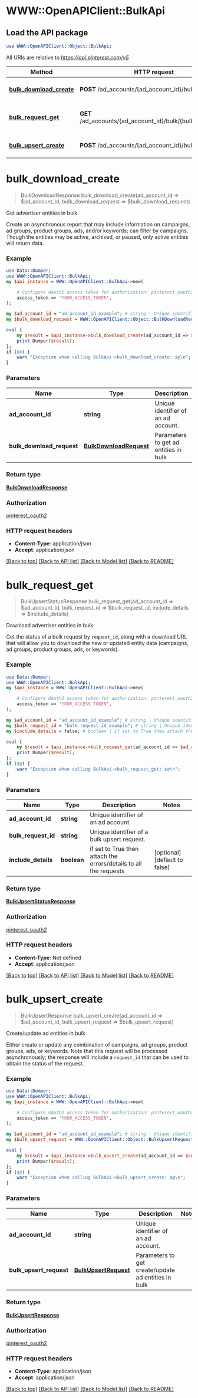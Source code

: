 # WWW::OpenAPIClient::BulkApi

## Load the API package
```perl
use WWW::OpenAPIClient::Object::BulkApi;
```

All URIs are relative to *https://api.pinterest.com/v5*

Method | HTTP request | Description
------------- | ------------- | -------------
[**bulk_download_create**](BulkApi.md#bulk_download_create) | **POST** /ad_accounts/{ad_account_id}/bulk/download | Get advertiser entities in bulk
[**bulk_request_get**](BulkApi.md#bulk_request_get) | **GET** /ad_accounts/{ad_account_id}/bulk/{bulk_request_id} | Download advertiser entities in bulk
[**bulk_upsert_create**](BulkApi.md#bulk_upsert_create) | **POST** /ad_accounts/{ad_account_id}/bulk/upsert | Create/update ad entities in bulk


# **bulk_download_create**
> BulkDownloadResponse bulk_download_create(ad_account_id => $ad_account_id, bulk_download_request => $bulk_download_request)

Get advertiser entities in bulk

Create an asynchronous report that may include information on campaigns, ad groups, product groups, ads, and/or keywords; can filter by campaigns. Though the entities may be active, archived, or paused, only active entities will return data.

### Example
```perl
use Data::Dumper;
use WWW::OpenAPIClient::BulkApi;
my $api_instance = WWW::OpenAPIClient::BulkApi->new(

    # Configure OAuth2 access token for authorization: pinterest_oauth2
    access_token => 'YOUR_ACCESS_TOKEN',
);

my $ad_account_id = "ad_account_id_example"; # string | Unique identifier of an ad account.
my $bulk_download_request = WWW::OpenAPIClient::Object::BulkDownloadRequest->new(); # BulkDownloadRequest | Parameters to get ad entities in bulk

eval {
    my $result = $api_instance->bulk_download_create(ad_account_id => $ad_account_id, bulk_download_request => $bulk_download_request);
    print Dumper($result);
};
if ($@) {
    warn "Exception when calling BulkApi->bulk_download_create: $@\n";
}
```

### Parameters

Name | Type | Description  | Notes
------------- | ------------- | ------------- | -------------
 **ad_account_id** | **string**| Unique identifier of an ad account. | 
 **bulk_download_request** | [**BulkDownloadRequest**](BulkDownloadRequest.md)| Parameters to get ad entities in bulk | 

### Return type

[**BulkDownloadResponse**](BulkDownloadResponse.md)

### Authorization

[pinterest_oauth2](../README.md#pinterest_oauth2)

### HTTP request headers

 - **Content-Type**: application/json
 - **Accept**: application/json

[[Back to top]](#) [[Back to API list]](../README.md#documentation-for-api-endpoints) [[Back to Model list]](../README.md#documentation-for-models) [[Back to README]](../README.md)

# **bulk_request_get**
> BulkUpsertStatusResponse bulk_request_get(ad_account_id => $ad_account_id, bulk_request_id => $bulk_request_id, include_details => $include_details)

Download advertiser entities in bulk

Get the status of a bulk request by <code>request_id</code>, along with a download URL that will allow you to download the new or updated entity data (campaigns, ad groups, product groups, ads, or keywords).

### Example
```perl
use Data::Dumper;
use WWW::OpenAPIClient::BulkApi;
my $api_instance = WWW::OpenAPIClient::BulkApi->new(

    # Configure OAuth2 access token for authorization: pinterest_oauth2
    access_token => 'YOUR_ACCESS_TOKEN',
);

my $ad_account_id = "ad_account_id_example"; # string | Unique identifier of an ad account.
my $bulk_request_id = "bulk_request_id_example"; # string | Unique identifier of a bulk upsert request.
my $include_details = false; # boolean | if set to True then attach the errors/details to all the requests

eval {
    my $result = $api_instance->bulk_request_get(ad_account_id => $ad_account_id, bulk_request_id => $bulk_request_id, include_details => $include_details);
    print Dumper($result);
};
if ($@) {
    warn "Exception when calling BulkApi->bulk_request_get: $@\n";
}
```

### Parameters

Name | Type | Description  | Notes
------------- | ------------- | ------------- | -------------
 **ad_account_id** | **string**| Unique identifier of an ad account. | 
 **bulk_request_id** | **string**| Unique identifier of a bulk upsert request. | 
 **include_details** | **boolean**| if set to True then attach the errors/details to all the requests | [optional] [default to false]

### Return type

[**BulkUpsertStatusResponse**](BulkUpsertStatusResponse.md)

### Authorization

[pinterest_oauth2](../README.md#pinterest_oauth2)

### HTTP request headers

 - **Content-Type**: Not defined
 - **Accept**: application/json

[[Back to top]](#) [[Back to API list]](../README.md#documentation-for-api-endpoints) [[Back to Model list]](../README.md#documentation-for-models) [[Back to README]](../README.md)

# **bulk_upsert_create**
> BulkUpsertResponse bulk_upsert_create(ad_account_id => $ad_account_id, bulk_upsert_request => $bulk_upsert_request)

Create/update ad entities in bulk

Either create or update any combination of campaigns, ad groups, product groups, ads, or keywords. Note that this request will be processed asynchronously; the response will include a <code>request_id</code> that can be used to obtain the status of the request.

### Example
```perl
use Data::Dumper;
use WWW::OpenAPIClient::BulkApi;
my $api_instance = WWW::OpenAPIClient::BulkApi->new(

    # Configure OAuth2 access token for authorization: pinterest_oauth2
    access_token => 'YOUR_ACCESS_TOKEN',
);

my $ad_account_id = "ad_account_id_example"; # string | Unique identifier of an ad account.
my $bulk_upsert_request = WWW::OpenAPIClient::Object::BulkUpsertRequest->new(); # BulkUpsertRequest | Parameters to get create/update ad entities in bulk

eval {
    my $result = $api_instance->bulk_upsert_create(ad_account_id => $ad_account_id, bulk_upsert_request => $bulk_upsert_request);
    print Dumper($result);
};
if ($@) {
    warn "Exception when calling BulkApi->bulk_upsert_create: $@\n";
}
```

### Parameters

Name | Type | Description  | Notes
------------- | ------------- | ------------- | -------------
 **ad_account_id** | **string**| Unique identifier of an ad account. | 
 **bulk_upsert_request** | [**BulkUpsertRequest**](BulkUpsertRequest.md)| Parameters to get create/update ad entities in bulk | 

### Return type

[**BulkUpsertResponse**](BulkUpsertResponse.md)

### Authorization

[pinterest_oauth2](../README.md#pinterest_oauth2)

### HTTP request headers

 - **Content-Type**: application/json
 - **Accept**: application/json

[[Back to top]](#) [[Back to API list]](../README.md#documentation-for-api-endpoints) [[Back to Model list]](../README.md#documentation-for-models) [[Back to README]](../README.md)

